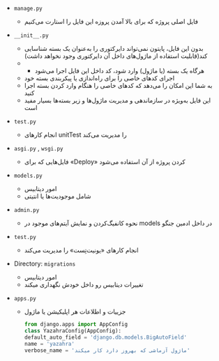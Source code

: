 * `manage.py`
    * فایل اصلی پروژه که برای بالا آمدن پروزه این فایل را استارت می‌کنیم

* `__init__.py`
    * بدون این فایل، پایتون نمی‌تواند دایرکتوری را به‌عنوان یک بسته شناسایی کند(قابلیت استفاده از ماژول‌های داخل آن دایرکتوری وجود نخواهد داشت)
    *
        * هرگاه یک بسته (یا ماژول) وارد شود، کد داخل این فایل اجرا می‌شود
    * اجرای کدهای خاصی را برای راه‌اندازی یا پیکربندی بسته خود
    * به شما این امکان را می‌دهد که کدهای خاصی را هنگام وارد کردن بسته اجرا کنید
    * این فایل به‌ویژه در سازماندهی و مدیریت ماژول‌ها و زیر بسته‌ها بسیار مفید است

* `test.py`
    * انجام کارهای unitTest را مدیریت می‌کند
* `asgi.py` ,  `wsgi.py`
    * فایل‌هایی که برای «Deploy» کردن پروژه از آن استفاده می‌شود
* `models.py`
    * امور دیتابیس
    * شامل موجودیت‌ها یا انتیتی
* `admin.py`
    * نحوه کانفیگ‌کردن و نمایش آیتم‌های موجود در models در داخل ادمین جنگو
* `test.py`
    * انجام کارهای «یونیت‌تِست» را مدیریت می‌کند
* Directory: `migrations`
    * امور دیتابیس
    * تغییرات دیتابیس رو داخل خودش نگهداری میکند
* `apps.py`
    * جزییات و اطلاعات هر اپلیکیشن یا ماژول
      ```python
      from django.apps import AppConfig
      class YazahraConfig(AppConfig):
      default_auto_field = 'django.db.models.BigAutoField'
      name = 'yazahra'
      verbose_name = 'ماژول آزماشی که بهروز دارد کار میکند'
      ```